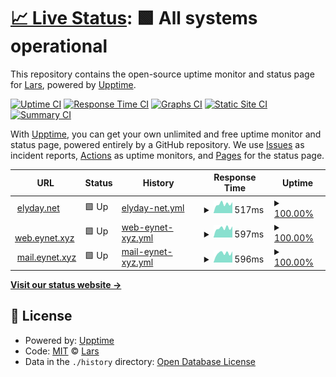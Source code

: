 # [📈 Live Status](https://elyday.github.io/uptime): <!--live status--> **🟩 All systems operational**

This repository contains the open-source uptime monitor and status page for [Lars](https://elyday.net), powered by [Upptime](https://github.com/upptime/upptime).

[![Uptime CI](https://github.com/elyday/uptime/workflows/Uptime%20CI/badge.svg)](https://github.com/elyday/uptime/actions?query=workflow%3A%22Uptime+CI%22)
[![Response Time CI](https://github.com/elyday/uptime/workflows/Response%20Time%20CI/badge.svg)](https://github.com/elyday/uptime/actions?query=workflow%3A%22Response+Time+CI%22)
[![Graphs CI](https://github.com/elyday/uptime/workflows/Graphs%20CI/badge.svg)](https://github.com/elyday/uptime/actions?query=workflow%3A%22Graphs+CI%22)
[![Static Site CI](https://github.com/elyday/uptime/workflows/Static%20Site%20CI/badge.svg)](https://github.com/elyday/uptime/actions?query=workflow%3A%22Static+Site+CI%22)
[![Summary CI](https://github.com/elyday/uptime/workflows/Summary%20CI/badge.svg)](https://github.com/elyday/uptime/actions?query=workflow%3A%22Summary+CI%22)

With [Upptime](https://upptime.js.org), you can get your own unlimited and free uptime monitor and status page, powered entirely by a GitHub repository. We use [Issues](https://github.com/elyday/uptime/issues) as incident reports, [Actions](https://github.com/elyday/uptime/actions) as uptime monitors, and [Pages](https://elyday.github.io/uptime) for the status page.

<!--start: status pages-->
<!-- This summary is generated by Upptime (https://github.com/upptime/upptime) -->
<!-- Do not edit this manually, your changes will be overwritten -->
<!-- prettier-ignore -->
| URL | Status | History | Response Time | Uptime |
| --- | ------ | ------- | ------------- | ------ |
| <img alt="" src="https://icons.duckduckgo.com/ip3/elyday.net.ico" height="13"> [elyday.net](https://elyday.net) | 🟩 Up | [elyday-net.yml](https://github.com/elyday/uptime/commits/HEAD/history/elyday-net.yml) | <details><summary><img alt="Response time graph" src="./graphs/elyday-net/response-time-week.png" height="20"> 517ms</summary><br><a href="https://elyday.github.io/uptime/history/elyday-net"><img alt="Response time 540" src="https://img.shields.io/endpoint?url=https%3A%2F%2Fraw.githubusercontent.com%2Felyday%2Fuptime%2FHEAD%2Fapi%2Felyday-net%2Fresponse-time.json"></a><br><a href="https://elyday.github.io/uptime/history/elyday-net"><img alt="24-hour response time 489" src="https://img.shields.io/endpoint?url=https%3A%2F%2Fraw.githubusercontent.com%2Felyday%2Fuptime%2FHEAD%2Fapi%2Felyday-net%2Fresponse-time-day.json"></a><br><a href="https://elyday.github.io/uptime/history/elyday-net"><img alt="7-day response time 517" src="https://img.shields.io/endpoint?url=https%3A%2F%2Fraw.githubusercontent.com%2Felyday%2Fuptime%2FHEAD%2Fapi%2Felyday-net%2Fresponse-time-week.json"></a><br><a href="https://elyday.github.io/uptime/history/elyday-net"><img alt="30-day response time 512" src="https://img.shields.io/endpoint?url=https%3A%2F%2Fraw.githubusercontent.com%2Felyday%2Fuptime%2FHEAD%2Fapi%2Felyday-net%2Fresponse-time-month.json"></a><br><a href="https://elyday.github.io/uptime/history/elyday-net"><img alt="1-year response time 539" src="https://img.shields.io/endpoint?url=https%3A%2F%2Fraw.githubusercontent.com%2Felyday%2Fuptime%2FHEAD%2Fapi%2Felyday-net%2Fresponse-time-year.json"></a></details> | <details><summary><a href="https://elyday.github.io/uptime/history/elyday-net">100.00%</a></summary><a href="https://elyday.github.io/uptime/history/elyday-net"><img alt="All-time uptime 99.98%" src="https://img.shields.io/endpoint?url=https%3A%2F%2Fraw.githubusercontent.com%2Felyday%2Fuptime%2FHEAD%2Fapi%2Felyday-net%2Fuptime.json"></a><br><a href="https://elyday.github.io/uptime/history/elyday-net"><img alt="24-hour uptime 100.00%" src="https://img.shields.io/endpoint?url=https%3A%2F%2Fraw.githubusercontent.com%2Felyday%2Fuptime%2FHEAD%2Fapi%2Felyday-net%2Fuptime-day.json"></a><br><a href="https://elyday.github.io/uptime/history/elyday-net"><img alt="7-day uptime 100.00%" src="https://img.shields.io/endpoint?url=https%3A%2F%2Fraw.githubusercontent.com%2Felyday%2Fuptime%2FHEAD%2Fapi%2Felyday-net%2Fuptime-week.json"></a><br><a href="https://elyday.github.io/uptime/history/elyday-net"><img alt="30-day uptime 100.00%" src="https://img.shields.io/endpoint?url=https%3A%2F%2Fraw.githubusercontent.com%2Felyday%2Fuptime%2FHEAD%2Fapi%2Felyday-net%2Fuptime-month.json"></a><br><a href="https://elyday.github.io/uptime/history/elyday-net"><img alt="1-year uptime 100.00%" src="https://img.shields.io/endpoint?url=https%3A%2F%2Fraw.githubusercontent.com%2Felyday%2Fuptime%2FHEAD%2Fapi%2Felyday-net%2Fuptime-year.json"></a></details>
| <img alt="" src="https://icons.duckduckgo.com/ip3/web.hetz.server.eynet.xyz.ico" height="13"> [web.eynet.xyz](https://web.hetz.server.eynet.xyz) | 🟩 Up | [web-eynet-xyz.yml](https://github.com/elyday/uptime/commits/HEAD/history/web-eynet-xyz.yml) | <details><summary><img alt="Response time graph" src="./graphs/web-eynet-xyz/response-time-week.png" height="20"> 597ms</summary><br><a href="https://elyday.github.io/uptime/history/web-eynet-xyz"><img alt="Response time 571" src="https://img.shields.io/endpoint?url=https%3A%2F%2Fraw.githubusercontent.com%2Felyday%2Fuptime%2FHEAD%2Fapi%2Fweb-eynet-xyz%2Fresponse-time.json"></a><br><a href="https://elyday.github.io/uptime/history/web-eynet-xyz"><img alt="24-hour response time 526" src="https://img.shields.io/endpoint?url=https%3A%2F%2Fraw.githubusercontent.com%2Felyday%2Fuptime%2FHEAD%2Fapi%2Fweb-eynet-xyz%2Fresponse-time-day.json"></a><br><a href="https://elyday.github.io/uptime/history/web-eynet-xyz"><img alt="7-day response time 597" src="https://img.shields.io/endpoint?url=https%3A%2F%2Fraw.githubusercontent.com%2Felyday%2Fuptime%2FHEAD%2Fapi%2Fweb-eynet-xyz%2Fresponse-time-week.json"></a><br><a href="https://elyday.github.io/uptime/history/web-eynet-xyz"><img alt="30-day response time 566" src="https://img.shields.io/endpoint?url=https%3A%2F%2Fraw.githubusercontent.com%2Felyday%2Fuptime%2FHEAD%2Fapi%2Fweb-eynet-xyz%2Fresponse-time-month.json"></a><br><a href="https://elyday.github.io/uptime/history/web-eynet-xyz"><img alt="1-year response time 571" src="https://img.shields.io/endpoint?url=https%3A%2F%2Fraw.githubusercontent.com%2Felyday%2Fuptime%2FHEAD%2Fapi%2Fweb-eynet-xyz%2Fresponse-time-year.json"></a></details> | <details><summary><a href="https://elyday.github.io/uptime/history/web-eynet-xyz">100.00%</a></summary><a href="https://elyday.github.io/uptime/history/web-eynet-xyz"><img alt="All-time uptime 72.64%" src="https://img.shields.io/endpoint?url=https%3A%2F%2Fraw.githubusercontent.com%2Felyday%2Fuptime%2FHEAD%2Fapi%2Fweb-eynet-xyz%2Fuptime.json"></a><br><a href="https://elyday.github.io/uptime/history/web-eynet-xyz"><img alt="24-hour uptime 100.00%" src="https://img.shields.io/endpoint?url=https%3A%2F%2Fraw.githubusercontent.com%2Felyday%2Fuptime%2FHEAD%2Fapi%2Fweb-eynet-xyz%2Fuptime-day.json"></a><br><a href="https://elyday.github.io/uptime/history/web-eynet-xyz"><img alt="7-day uptime 100.00%" src="https://img.shields.io/endpoint?url=https%3A%2F%2Fraw.githubusercontent.com%2Felyday%2Fuptime%2FHEAD%2Fapi%2Fweb-eynet-xyz%2Fuptime-week.json"></a><br><a href="https://elyday.github.io/uptime/history/web-eynet-xyz"><img alt="30-day uptime 100.00%" src="https://img.shields.io/endpoint?url=https%3A%2F%2Fraw.githubusercontent.com%2Felyday%2Fuptime%2FHEAD%2Fapi%2Fweb-eynet-xyz%2Fuptime-month.json"></a><br><a href="https://elyday.github.io/uptime/history/web-eynet-xyz"><img alt="1-year uptime 100.00%" src="https://img.shields.io/endpoint?url=https%3A%2F%2Fraw.githubusercontent.com%2Felyday%2Fuptime%2FHEAD%2Fapi%2Fweb-eynet-xyz%2Fuptime-year.json"></a></details>
| <img alt="" src="https://icons.duckduckgo.com/ip3/mail.eynet.xyz.ico" height="13"> [mail.eynet.xyz](https://mail.eynet.xyz) | 🟩 Up | [mail-eynet-xyz.yml](https://github.com/elyday/uptime/commits/HEAD/history/mail-eynet-xyz.yml) | <details><summary><img alt="Response time graph" src="./graphs/mail-eynet-xyz/response-time-week.png" height="20"> 596ms</summary><br><a href="https://elyday.github.io/uptime/history/mail-eynet-xyz"><img alt="Response time 540" src="https://img.shields.io/endpoint?url=https%3A%2F%2Fraw.githubusercontent.com%2Felyday%2Fuptime%2FHEAD%2Fapi%2Fmail-eynet-xyz%2Fresponse-time.json"></a><br><a href="https://elyday.github.io/uptime/history/mail-eynet-xyz"><img alt="24-hour response time 522" src="https://img.shields.io/endpoint?url=https%3A%2F%2Fraw.githubusercontent.com%2Felyday%2Fuptime%2FHEAD%2Fapi%2Fmail-eynet-xyz%2Fresponse-time-day.json"></a><br><a href="https://elyday.github.io/uptime/history/mail-eynet-xyz"><img alt="7-day response time 596" src="https://img.shields.io/endpoint?url=https%3A%2F%2Fraw.githubusercontent.com%2Felyday%2Fuptime%2FHEAD%2Fapi%2Fmail-eynet-xyz%2Fresponse-time-week.json"></a><br><a href="https://elyday.github.io/uptime/history/mail-eynet-xyz"><img alt="30-day response time 562" src="https://img.shields.io/endpoint?url=https%3A%2F%2Fraw.githubusercontent.com%2Felyday%2Fuptime%2FHEAD%2Fapi%2Fmail-eynet-xyz%2Fresponse-time-month.json"></a><br><a href="https://elyday.github.io/uptime/history/mail-eynet-xyz"><img alt="1-year response time 539" src="https://img.shields.io/endpoint?url=https%3A%2F%2Fraw.githubusercontent.com%2Felyday%2Fuptime%2FHEAD%2Fapi%2Fmail-eynet-xyz%2Fresponse-time-year.json"></a></details> | <details><summary><a href="https://elyday.github.io/uptime/history/mail-eynet-xyz">100.00%</a></summary><a href="https://elyday.github.io/uptime/history/mail-eynet-xyz"><img alt="All-time uptime 99.97%" src="https://img.shields.io/endpoint?url=https%3A%2F%2Fraw.githubusercontent.com%2Felyday%2Fuptime%2FHEAD%2Fapi%2Fmail-eynet-xyz%2Fuptime.json"></a><br><a href="https://elyday.github.io/uptime/history/mail-eynet-xyz"><img alt="24-hour uptime 100.00%" src="https://img.shields.io/endpoint?url=https%3A%2F%2Fraw.githubusercontent.com%2Felyday%2Fuptime%2FHEAD%2Fapi%2Fmail-eynet-xyz%2Fuptime-day.json"></a><br><a href="https://elyday.github.io/uptime/history/mail-eynet-xyz"><img alt="7-day uptime 100.00%" src="https://img.shields.io/endpoint?url=https%3A%2F%2Fraw.githubusercontent.com%2Felyday%2Fuptime%2FHEAD%2Fapi%2Fmail-eynet-xyz%2Fuptime-week.json"></a><br><a href="https://elyday.github.io/uptime/history/mail-eynet-xyz"><img alt="30-day uptime 100.00%" src="https://img.shields.io/endpoint?url=https%3A%2F%2Fraw.githubusercontent.com%2Felyday%2Fuptime%2FHEAD%2Fapi%2Fmail-eynet-xyz%2Fuptime-month.json"></a><br><a href="https://elyday.github.io/uptime/history/mail-eynet-xyz"><img alt="1-year uptime 100.00%" src="https://img.shields.io/endpoint?url=https%3A%2F%2Fraw.githubusercontent.com%2Felyday%2Fuptime%2FHEAD%2Fapi%2Fmail-eynet-xyz%2Fuptime-year.json"></a></details>

<!--end: status pages-->

[**Visit our status website →**](https://elyday.github.io/uptime)

## 📄 License

- Powered by: [Upptime](https://github.com/upptime/upptime)
- Code: [MIT](./LICENSE) © [Lars](https://elyday.net)
- Data in the `./history` directory: [Open Database License](https://opendatacommons.org/licenses/odbl/1-0/)
